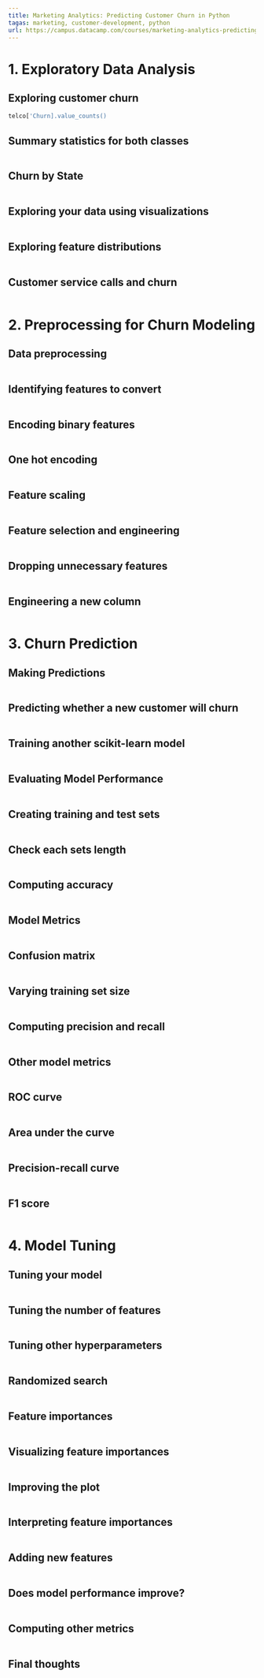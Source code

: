 ```yaml
---
title: Marketing Analytics: Predicting Customer Churn in Python
tagas: marketing, customer-development, python
url: https://campus.datacamp.com/courses/marketing-analytics-predicting-customer-churn-in-python
---
```


# 1. Exploratory Data Analysis
## Exploring customer churn
```python
telco['Churn].value_counts()
```

## Summary statistics for both classes
```python

```

## Churn by State
```python

```

## Exploring your data using visualizations
```python

```

## Exploring feature distributions
```python

```

## Customer service calls and churn
```python

```


# 2. Preprocessing for Churn Modeling
## Data preprocessing
```python

```

## Identifying features to convert
```python

```

## Encoding binary features
```python

```

## One hot encoding
```python

```

## Feature scaling
```python

```

## Feature selection and engineering
```python

```

## Dropping unnecessary features
```python

```

## Engineering a new column
```python

```


# 3. Churn Prediction
## Making Predictions
```python

```

## Predicting whether a new customer will churn
```python

```

## Training another scikit-learn model
```python

```

## Evaluating Model Performance
```python

```

## Creating training and test sets
```python

```

## Check each sets length
```python

```

## Computing accuracy
```python

```

## Model Metrics
```python

```

## Confusion matrix
```python

```

## Varying training set size
```python

```

## Computing precision and recall
```python

```

## Other model metrics
```python

```

## ROC curve
```python

```

## Area under the curve
```python

```

## Precision-recall curve
```python

```

## F1 score
```python

```


# 4. Model Tuning
## Tuning your model
```python

```

## Tuning the number of features
```python

```

## Tuning other hyperparameters
```python

```

## Randomized search
```python

```

## Feature importances
```python

```

## Visualizing feature importances
```python

```

## Improving the plot
```python

```

## Interpreting feature importances
```python

```

## Adding new features
```python

```

## Does model performance improve?
```python

```

## Computing other metrics
```python

```

## Final thoughts
```python

```


